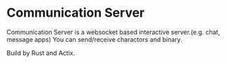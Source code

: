 # Communication Server
Communication Server is a websocket based interactive server.(e.g. chat, message apps)
You can send/receive charactors and binary.

Build by Rust and Actix.